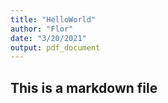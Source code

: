 ```yaml
---
title: "HelloWorld"
author: "Flor"
date: "3/20/2021"
output: pdf_document
---
```


## This is a markdown file